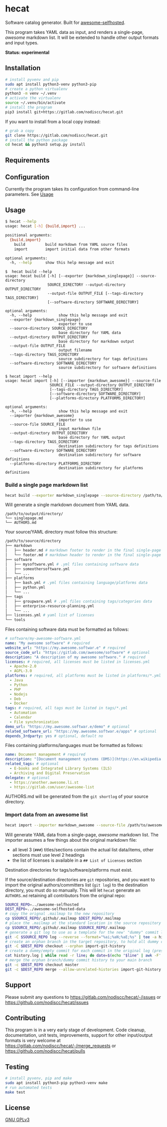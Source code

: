 # hecat

Software catalog generator. Built for [awesome-selfhosted](https://github.com/awesome-selfhosted/awesome-selfhosted).

This program takes YAML data as input, and renders a single-page, _awesome_ markdown list. It will be extended to handle other output formats and input types.

**Status: experimental**


## Installation

```bash
# install pyvenv and pip
sudo apt install python3-venv python3-pip
# create a python virtualenv
python3 -m venv ~/.venv
# activate the virtualenv
source ~/.venv/bin/activate
# install the program
pip3 install git+https://gitlab.com/nodiscc/hecat.git
```

If you want to install from a local copy instead:

```bash
# grab a copy
git clone https://gitlab.com/nodiscc/hecat.git
# install the python package
cd hecat && python3 setup.py install
```

## Requirements



## Configuration

Currently the program takes its configuration from command-line parameters. See [Usage](#usage)

## Usage

```bash
$ hecat --help
usage: hecat [-h] {build,import} ...

positional arguments:
  {build,import}
    build         build markdown from YAML source files
    import        import initial data from other formats

optional arguments:
  -h, --help      show this help message and exit
```

```
$  hecat build --help
usage: hecat build [-h] [--exporter {markdown_singlepage}] --source-directory
                   SOURCE_DIRECTORY --output-directory OUTPUT_DIRECTORY
                   --output-file OUTPUT_FILE [--tags-directory TAGS_DIRECTORY]
                   [--software-directory SOFTWARE_DIRECTORY]

optional arguments:
  -h, --help            show this help message and exit
  --exporter {markdown_singlepage}
                        exporter to use
  --source-directory SOURCE_DIRECTORY
                        base directory for YAML data
  --output-directory OUTPUT_DIRECTORY
                        base directory for markdown output
  --output-file OUTPUT_FILE
                        output filename
  --tags-directory TAGS_DIRECTORY
                        source subdirectory for tags definitions
  --software-directory SOFTWARE_DIRECTORY
                        source subdirectory for software definitions

```

```
$ hecat import --help
usage: hecat import [-h] [--importer {markdown_awesome}] --source-file
                    SOURCE_FILE --output-directory OUTPUT_DIRECTORY
                    [--tags-directory TAGS_DIRECTORY]
                    [--software-directory SOFTWARE_DIRECTORY]
                    [--platforms-directory PLATFORMS_DIRECTORY]

optional arguments:
  -h, --help            show this help message and exit
  --importer {markdown_awesome}
                        importer to use
  --source-file SOURCE_FILE
                        input markdown file
  --output-directory OUTPUT_DIRECTORY
                        base directory for YAML output
  --tags-directory TAGS_DIRECTORY
                        destination subdirectory for tags definitions
  --software-directory SOFTWARE_DIRECTORY
                        destination subdirectory for software definitions
  --platforms-directory PLATFORMS_DIRECTORY
                        destination subdirectory for platforms definitions
```

### Build a single page markdown list

```bash
hecat build --exporter markdown_singlepage --source-directory /path/to/source/directory --output-directory /path/to/output/directory --output-file README.md
```

Will generate a single markdown document from YAML data.

```
/path/to/output/directory/
└── singlepage.md
└── AUTHORS.md
```

Your source/YAML directory must follow this structure:

```bash
/path/to/source/directory
├── markdown
│   ├── header.md # markdown footer to render in the final single-page document
│   └── footer.md # markdown header to render in the final single-page document
├── software
│   ├── mysoftware.yml # .yml files containing software data
│   ├── someothersoftware.yml
│   └── ...
├── platforms
│   ├── bash.yml # .yml files containing language/platforms data
│   ├── python.yml
│   └── ...
├── tags
│   ├── groupware.yml # .yml files containing tags/categories data
│   ├── enterprise-resource-planning.yml
│   └── ...
├── licenses.yml # yaml list of licenses
└── tools
```

Files containing software data must be formatted as follows:

```yaml
# software/my-awesome-software.yml
name: "My awesome software" # required
website_url: "https://my.awesome.softwar.e" # required
source_code_url: "https://gitlab.com/awesome/software" # optional
description: "A description of my awesome software." # required
licenses: # required, all licenses must be listed in licenses.yml
  - Apache-2.0
  - AGPL-3.0
platforms: # required, all platforms must be listed in platforms/*.yml
  - Java
  - Python
  - PHP
  - Nodejs
  - Deb
  - Docker
tags: # required, all tags must be listed in tags/*.yml
  - Automation
  - Calendar
  - File synchronization
demo_url: "https://my.awesome.softwar.e/demo" # optional
related_software_url: "https://my.awesome.softwar.e/apps" # optional
depends_3rdparty: yes # optional, default no
```

Files containing platforms/languages must be formatted as follows:

```yaml
name: Document management # required
description: "[Document management systems (DMS)](https://en.wikipedia.org/wiki/Document_management_system) are used to receive, track, manage and store documents and reduce paper" # required, markdown
related_tags: # optional
  - E-books and Integrated Library Systems (ILS)
  - Archiving and Digital Preservation
delegate: # optional
  - https://another.awesome.li.st
  - https://gitlab.com/user/awesome-list
```

AUTHORS.md will be generated from the `git shortlog` of your source directory.


### Import data from an awesome list

```bash
hecat import --importer markdown_awesome --source-file /path/to/awesome/README.md --output-directory /path/to/output/yaml/data/directory
```

Will generate YAML data from a single-page, _awesome_ markdown list. The importer assumes a few things about the original markdown file:
- all level 3 (`###`) titles/sections contain the actual list data/items, other sections must use level 2 headings
- the list of licenses is available in a `## List of Licenses` section


Destination directories for tags/software/platforms must exist. 

If the source/destination directories are `git` repositories, and you want to import the original authors/committers list (`git log`) to the destination directory, you must do so manually. This will let `hecat` generate an `AUTHORS.md` retaining all contributors from the original repo:

```bash
SOURCE_REPO=../awesome-selfhosted
DEST_REPO=../awesome-selfhosted-data
# copy the orignal .mailmap to the new repository
cp $SOURCE_REPO/.github/.mailmap $DEST_REPO/.mailmap
# place the .mailmap at the standard location in the source repository
cp $SOURCE_REPO/.github/.mailmap $SOURCE_REPO/.mailmap
# generate a git log to use as a template for the new' "dummy" commit log
git -C $SOURCE_REPO log --reverse --format="%ai;%aN;%aE;%s" | tee -a history.log
# create an orphan branch in the target repository, to hold all dummy commits
git -C $DEST_REPO checkout --orphan import-git-history
# create a dummy/empty commit for each commit in the original log (preserving author and date)
cat history.log | while read -r line; do date=$(echo "$line" | awk -F';' '{print $1}'); author=$(echo "$line" | awk -F';' '{print $2}'); email=$(echo "$line" | awk -F';' '{print $3}'); message=$(echo "$line" | awk -F';' '{print $4}'); git -C $DEST_REPO commit --allow-empty --author="$author <$email>" --date="$date" --message="$message"; done
# merge the orphan branch/dummy commit history to your main branch
git -c $DEST_REPO checkout master
git -c $DEST_REPO merge --allow-unrelated-histories import-git-history
```


## Support

Please submit any questions to <https://gitlab.com/nodiscc/hecat/-/issues> or <https://github.com/nodiscc/hecat/issues>


## Contributing

This program is in a very early stage of development. Code cleanup, documentation, unit tests, improvements, support for other input/output formats is very welcome at <https://gitlab.com/nodiscc/hecat/-/merge_requests> or <https://github.com/nodiscc/hecat/pulls>


## Testing

```bash
# install pyvenv, pip and make
sudo apt install python3-pip python3-venv make
# run automated tests
make test
```

## License

[GNU GPLv3](LICENSE)
